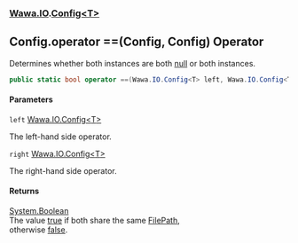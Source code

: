 ### [Wawa.IO](Wawa.IO.md 'Wawa.IO').[Config&lt;T&gt;](Config_T_.md 'Wawa.IO.Config<T>')

## Config<T>.operator ==(Config<T>, Config<T>) Operator

Determines whether both instances are both [null](https://docs.microsoft.com/en-us/dotnet/csharp/language-reference/keywords/null 'https://docs.microsoft.com/en-us/dotnet/csharp/language-reference/keywords/null') or both instances.

```csharp
public static bool operator ==(Wawa.IO.Config<T> left, Wawa.IO.Config<T> right);
```
#### Parameters

<a name='Wawa.IO.Config_T_.op_Equality(Wawa.IO.Config_T_,Wawa.IO.Config_T_).left'></a>

`left` [Wawa.IO.Config&lt;](Config_T_.md 'Wawa.IO.Config<T>')[T](Config_T_.md#Wawa.IO.Config_T_.T 'Wawa.IO.Config<T>.T')[&gt;](Config_T_.md 'Wawa.IO.Config<T>')

The left-hand side operator.

<a name='Wawa.IO.Config_T_.op_Equality(Wawa.IO.Config_T_,Wawa.IO.Config_T_).right'></a>

`right` [Wawa.IO.Config&lt;](Config_T_.md 'Wawa.IO.Config<T>')[T](Config_T_.md#Wawa.IO.Config_T_.T 'Wawa.IO.Config<T>.T')[&gt;](Config_T_.md 'Wawa.IO.Config<T>')

The right-hand side operator.

#### Returns
[System.Boolean](https://docs.microsoft.com/en-us/dotnet/api/System.Boolean 'System.Boolean')  
The value [true](https://docs.microsoft.com/en-us/dotnet/csharp/language-reference/builtin-types/bool 'https://docs.microsoft.com/en-us/dotnet/csharp/language-reference/builtin-types/bool') if both share the same [FilePath](Config_T_.FilePath().md 'Wawa.IO.Config<T>.FilePath'),  
otherwise [false](https://docs.microsoft.com/en-us/dotnet/csharp/language-reference/builtin-types/bool 'https://docs.microsoft.com/en-us/dotnet/csharp/language-reference/builtin-types/bool').